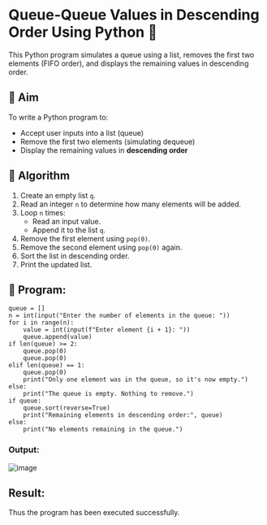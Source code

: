 # Queue-Queue Values in Descending Order Using Python 🧮

This Python program simulates a queue using a list, removes the first two elements (FIFO order), and displays the remaining values in descending order.

## 🎯 Aim

To write a Python program to:
- Accept user inputs into a list (queue)
- Remove the first two elements (simulating dequeue)
- Display the remaining values in **descending order**

## 🧠 Algorithm

1. Create an empty list `q`.
2. Read an integer `n` to determine how many elements will be added.
3. Loop `n` times:
   - Read an input value.
   - Append it to the list `q`.
4. Remove the first element using `pop(0)`.
5. Remove the second element using `pop(0)` again.
6. Sort the list in descending order.
7. Print the updated list.

## 🧪 Program: 
```
queue = []
n = int(input("Enter the number of elements in the queue: "))
for i in range(n):
    value = int(input(f"Enter element {i + 1}: "))
    queue.append(value)
if len(queue) >= 2:
    queue.pop(0)
    queue.pop(0)
elif len(queue) == 1:
    queue.pop(0)
    print("Only one element was in the queue, so it's now empty.")
else:
    print("The queue is empty. Nothing to remove.")
if queue:
    queue.sort(reverse=True)
    print("Remaining elements in descending order:", queue)
else:
    print("No elements remaining in the queue.")
```

### Output:
![image](https://github.com/user-attachments/assets/497c9c37-f525-473e-a1bc-970145c69538)
## Result:

Thus the program has been executed successfully.
